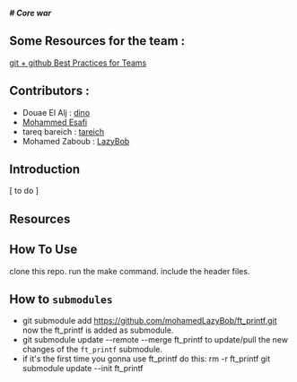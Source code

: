 ***# Core war***


## Some Resources for the team : 
[git + github Best Practices for Teams](https://dev.to/bholmesdev/git-github-best-practices-for-teams-opinionated-28h7) 


## Contributors :
+ Douae El Alj : [dino](https://github.com/eauod17)
+ [Mohammed Esafi](https://github.com/MohammedEsafi) 
+ tareq bareich : [tareich](https://github.com/tareqbareich)
+ Mohamed Zaboub : [LazyBob](https://github.com/mohamedLazyBob)

## Introduction
[ to do ]

## Resources 

## How To Use
clone this repo.
run the make command.
include the header files.

## How to `submodules`
- git submodule add https://github.com/mohamedLazyBob/ft_printf.git
	now the ft_printf is added as submodule.
-  git submodule update --remote --merge ft_printf
	to update/pull the new changes of the `ft_printf` submodule.
- if it's the first time you gonna use ft_printf do this:
	rm -r ft_printf
	git submodule update --init ft_printf